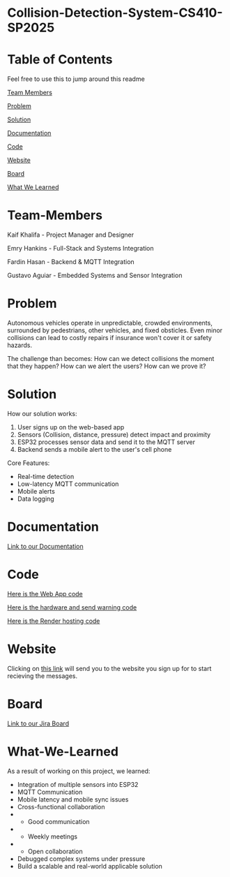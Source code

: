 # Collision-Detection-System-CS410-SP2025

# Table of Contents
Feel free to use this to jump around this readme

[Team Members](#Team-Members)

[Problem](#Problem)

[Solution](#Solution)

[Documentation](#Documentation)

[Code](#Code)

[Website](#Website)

[Board](#Board)

[What We Learned](#What-We-Learned)

# Team-Members

Kaif Khalifa - Project Manager and Designer

Emry Hankins - Full-Stack and Systems Integration

Fardin Hasan - Backend & MQTT Integration 

Gustavo Aguiar - Embedded Systems and Sensor Integration

# Problem

Autonomous vehicles operate in unpredictable, crowded environments, surrounded by pedestrians, other vehicles, and fixed obsticles. Even minor collisions can lead to costly repairs if insurance won't cover it or safety hazards. 

The challenge than becomes: How can we detect collisions the moment that they happen? How can we alert the users? How can we prove it?

# Solution

How our solution works:

1. User signs up on the web-based app 
2. Sensors (Collision, distance, pressure) detect impact and proximity
3. ESP32 processes sensor data and send it to the MQTT server
4. Backend sends a mobile alert to the user's cell phone

Core Features:

- Real-time detection
- Low-latency MQTT communication 
- Mobile alerts
- Data logging

# Documentation

[Link to our Documentation](https://docs.google.com/document/d/1Gpf9F6l65aNqtSdLUW4sN3zz2r2ugYwhTedpowMC90c/edit?tab=t.c7bkemifnjyc)

# Code

[Here is the Web App code](https://github.com/kaifkhalifa/Collision-Detection-System-CS410-SP2025/tree/CDSCS8basicappdev)

[Here is the hardware and send warning code](https://github.com/kaifkhalifa/Collision-Detection-System-CS410-SP2025/tree/CDSCS-Hardware-and-Algorithm)

[Here is the Render hosting code](https://github.com/kaifkhalifa/Collision-Detection-System-CS410-SP2025/tree/render-hosting)

# Website

Clicking on [this link](https://collision-detection-system-cs410-sp2025.onrender.com/signup) will send you to the website you sign up for to start recieving the messages.

# Board

[Link to our Jira Board](https://umb-team-jmbz7ice.atlassian.net/jira/software/projects/CDSCS/boards/2)

# What-We-Learned

As a result of working on this project, we learned:

- Integration of multiple sensors into ESP32
- MQTT Communication
- Mobile latency and mobile sync issues
- Cross-functional collaboration
- - Good communication
- - Weekly meetings
- - Open collaboration
- Debugged complex systems under pressure
- Build a scalable and real-world applicable solution
